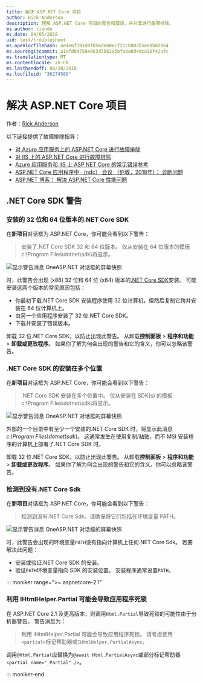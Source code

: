 ```yaml
---
title: 解决 ASP.NET Core 项目
author: Rick-Anderson
description: 理解 ASP.NET Core 项目的警告和错误，并对其进行故障排除。
ms.author: riande
ms.date: 04/05/2018
uid: test/troubleshoot
ms.openlocfilehash: ae4e6f191d8f856de60ecf21cb882b5ee9b02064
ms.sourcegitcommit: a1afd04758e663d7062a5bfa8a0d4dca38f42afc
ms.translationtype: MT
ms.contentlocale: zh-CN
ms.lasthandoff: 06/20/2018
ms.locfileid: "36274588"
---
```

# <a name="troubleshoot-aspnet-core-projects"></a>解决 ASP.NET Core 项目

作者：[Rick Anderson](https://twitter.com/RickAndMSFT)

以下链接提供了故障排除指导：

* [对 Azure 应用服务上的 ASP.NET Core 进行故障排除](xref:host-and-deploy/azure-apps/troubleshoot)
* [对 IIS 上的 ASP.NET Core 进行故障排除](xref:host-and-deploy/iis/troubleshoot)
* [Azure 应用服务和 IIS 上 ASP.NET Core 的常见错误参考](xref:host-and-deploy/azure-iis-errors-reference)
* [ASP.NET Core 应用程序中 （ndc） 会议 （伦敦，2018年）： 诊断问题](https://www.youtube.com/watch?v=RYI0DHoIVaA)
* [ASP.NET 博客： 解决 ASP.NET Core 性能问题](https://blogs.msdn.microsoft.com/webdev/2018/05/23/asp-net-core-performance-improvements/)

## <a name="net-core-sdk-warnings"></a>.NET Core SDK 警告

### <a name="both-the-32-bit-and-64-bit-versions-of-the-net-core-sdk-are-installed"></a>安装的 32 位和 64 位版本的.NET Core SDK

在**新项目**对话框为 ASP.NET Core，你可能会看到以下警告：

> 安装了.NET Core SDK 32 和 64 位版本。 仅从安装在 64 位版本的模板 c:\\Program Files\\dotnet\\sdk\\将显示。

![显示警告消息 OneASP.NET 对话框的屏幕快照](troubleshoot/_static/both32and64bit.png)

时，此警告会出现 (x86) 32 位和 64 位 (x64) 版本的[.NET Core SDK](https://www.microsoft.com/net/download/all)安装。 可能安装这两个版本的常见原因包括：

* 你最初下载.NET Core SDK 安装程序使用 32 位计算机，但然后复制它跨并安装在 64 位计算机上。
* 由另一个应用程序安装了 32 位.NET Core SDK。
* 下载并安装了错误版本。

卸载 32 位.NET Core SDK，以防止出现此警告。 从卸载**控制面板** > **程序和功能** > **卸载或更改程序**。 如果你了解为何会出现的警告和它的含义，你可以忽略该警告。

### <a name="the-net-core-sdk-is-installed-in-multiple-locations"></a>.NET Core SDK 的安装在多个位置

在**新项目**对话框为 ASP.NET Core，你可能会看到以下警告：

> .NET Core SDK 安装在多个位置中。 仅从安装在 SDK(s) 的模板 c:\\Program Files\\dotnet\\sdk\\将显示。

![显示警告消息 OneASP.NET 对话框的屏幕快照](troubleshoot/_static/multiplelocations.png)

外部的一个目录中有至少一个安装的.NET Core SDK 时，将显示此消息*c:\\Program Files\\dotnet\\sdk\\*。 这通常发生在使用复制/粘贴，而不 MSI 安装程序的计算机上部署了.NET Core SDK 时。

卸载 32 位.NET Core SDK，以防止出现此警告。 从卸载**控制面板** > **程序和功能** > **卸载或更改程序**。 如果你了解为何会出现的警告和它的含义，你可以忽略该警告。

### <a name="no-net-core-sdks-were-detected"></a>检测到没有.NET Core Sdk

在**新项目**对话框为 ASP.NET Core，你可能会看到以下警告：

> 检测到没有.NET Core Sdk，请确保将它们包括在环境变量 PATH。

![显示警告消息 OneASP.NET 对话框的屏幕快照](troubleshoot/_static/NoNetCore.png)

时，此警告会出现的环境变量`PATH`没有指向计算机上任何.NET Core Sdk。 若要解决此问题：

* 安装或验证.NET Core SDK 的安装。
* 验证`PATH`环境变量指向 SDK 的安装位置。 安装程序通常设置`PATH`。

::: moniker range=">= aspnetcore-2.1"

### <a name="use-of-ihtmlhelperpartial-may-result-in-app-deadlocks"></a>利用 IHtmlHelper.Partial 可能会导致应用程序死锁

在 ASP.NET Core 2.1 及更高版本，则调用`Html.Partial`导致死锁的可能性由于分析器警告。 警告消息为：

> 利用 IHtmlHelper.Partial 可能会导致应用程序死锁。 请考虑使用`<partial>`标记帮助器或`IHtmlHelper.PartialAsync`。

调用`@Html.Partial`应替换为`@await Html.PartialAsync`或部分标记帮助器`<partial name="_Partial" />`。

::: moniker-end
